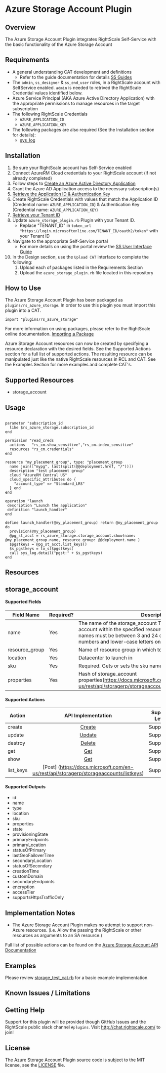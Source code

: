 # Azure Storage Account Plugin

## Overview
The Azure Storage Account Plugin integrates RightScale Self-Service with the basic functionality of the Azure Storage Account

## Requirements
- A general understanding CAT development and definitions
  - Refer to the guide documentation for details [SS Guides](http://docs.rightscale.com/ss/guides/)
- The `admin`, `ss_designer` & `ss_end_user` roles, in a RightScale account with SelfService enabled.  `admin` is needed to retrived the RightScale Credential values identified below.
- Azure Service Principal (AKA Azure Active Directory Application) with the appropriate permissions to manage resources in the target subscription
- The following RightScale Credentials
  - `AZURE_APPLICATION_ID`
  - `AZURE_APPLICATION_KEY`
- The following packages are also required (See the Installation section for details):
  - [sys_log](../../libraries/sys_log.rb)

## Installation
1. Be sure your RightScale account has Self-Service enabled
1. Connect AzureRM Cloud credentials to your RightScale account (if not already completed)
1. Follow steps to [Create an Azure Active Directory Application](https://docs.microsoft.com/en-us/azure/azure-resource-manager/resource-group-create-service-principal-portal#create-an-azure-active-directory-application)
1. Grant the Azure AD Application access to the necessary subscription(s)
1. [Retrieve the Application ID & Authentication Key](https://docs.microsoft.com/en-us/azure/azure-resource-manager/resource-group-create-service-principal-portal#get-application-id-and-authentication-key)
1. Create RightScale Credentials with values that match the Application ID (Credential name: `AZURE_APPLICATION_ID`) & Authentication Key (Credential name: `AZURE_APPLICATION_KEY`)
1. [Retrieve your Tenant ID](https://docs.microsoft.com/en-us/azure/azure-resource-manager/resource-group-create-service-principal-portal#get-tenant-id)
1. Update `azure_storage_plugin.rb` Plugin with your Tenant ID. 
   - Replace "TENANT_ID" in `token_url "https://login.microsoftonline.com/TENANT_ID/oauth2/token"` with your Tenant ID
1. Navigate to the appropriate Self-Service portal
   - For more details on using the portal review the [SS User Interface Guide](http://docs.rightscale.com/ss/guides/ss_user_interface_guide.html)
1. In the Design section, use the `Upload CAT` interface to complete the following:
   1. Upload each of packages listed in the Requirements Section
   1. Upload the `azure_storage_plugin.rb` file located in this repository
 
## How to Use
The Azure Storage Account Plugin has been packaged as `plugins/rs_azure_storage`. In order to use this plugin you must import this plugin into a CAT.
```
import "plugins/rs_azure_storage"
```
For more information on using packages, please refer to the RightScale online documentation. [Importing a Package](http://docs.rightscale.com/ss/guides/ss_packaging_cats.html#importing-a-package)

Azure Storage Account resources can now be created by specifying a resource declaration with the desired fields. See the Supported Actions section for a full list of supported actions.
The resulting resource can be manipulated just like the native RightScale resources in RCL and CAT. See the Examples Section for more examples and complete CAT's.

## Supported Resources
 - storage_account

## Usage
```

parameter "subscription_id
  like $rs_azure_storage.subscription_id
end

permission "read_creds
  actions   "rs_cm.show_sensitive","rs_cm.index_sensitive"
  resources "rs_cm.credentials"
end

resource "my_placement_group", type: "placement_group
  name join(["mypg", last(split(@@deployment.href, "/"))])
  description "test placement group"
  cloud "AzureRM Central US"
  cloud_specific_attributes do {
    "account_type" => "Standard_LRS"
  } end
end

operation "launch
 description "Launch the application"
 definition "launch_handler"
end

define launch_handler(@my_placement_group) return @my_placement_group do
  provision(@my_placement_group)
  @pg_st_acct = rs_azure_storage.storage_account.show(name: @my_placement_group.name, resource_group: @@deployment.name )
  $pgstkeys = @pg_st_acct.list_keys()
  $s_pgstkeys = to_s($pgstkeys)
  call sys_log.detail("pgst:" + $s_pgstkeys)
end
```
## Resources
## storage_account
#### Supported Fields
| Field Name | Required? | Description |
|------------|-----------|-------------|
|name|Yes|The name of the storage_account The name of the storage account within the specified resource group. Storage account names must be between 3 and 24 characters in length and use numbers and lower-case letters only.|
|resource_group|Yes|Name of resource group in which to create the storage_account|
|location|Yes|Datacenter to launch in|
|sku|Yes|Required. Gets or sets the sku name
|properties|Yes| Hash of storage_account properties(https://docs.microsoft.com/en-us/rest/api/storagerp/storageaccounts#StorageAccounts_Create)|

#### Supported Actions

| Action | API Implementation | Support Level |
|--------------|:----:|:-------------:|
| create| [Create](https://docs.microsoft.com/en-us/rest/api/storagerp/storageaccounts/create) | Supported |
| update | [Update](https://docs.microsoft.com/en-us/rest/api/storagerp/storageaccounts/update) | Supported |
| destroy | [Delete](https://docs.microsoft.com/en-us/rest/api/storagerp/storageaccounts/delete) | Supported |
| get | [Get](https://docs.microsoft.com/en-us/rest/api/storagerp/storageaccounts/getproperties)| Supported |
| show| [Get](https://docs.microsoft.com/en-us/rest/api/storagerp/storageaccounts/getproperties)| Supported |
| list_keys| [Post] (https://docs.microsoft.com/en-us/rest/api/storagerp/storageaccounts/listkeys)| Supported |
#### Supported Outputs
- id
- name
- type
- location
- sku
- properties
- state
- provisioningState
- primaryEndpoints
- primaryLocation
- statusOfPrimary
- lastGeoFailoverTime
- secondaryLocation
- statusOfSecondary
- creationTime
- customDomain
- secondaryEndpoints
- encryption
- accessTier
- supportsHttpsTrafficOnly


## Implementation Notes
- The Azure Storage Account Plugin makes no attempt to support non-Azure resources. (i.e. Allow the passing the RightScale or other resources as arguments to an SA resource.) 

 
Full list of possible actions can be found on the [Azure Storage Account API Documentation](https://docs.microsoft.com/en-us/rest/api/storagerp/storageaccounts)
## Examples
Please review [storage_test_cat.rb](./storage_test_cat.rb) for a basic example implementation.
	
## Known Issues / Limitations

## Getting Help
Support for this plugin will be provided though GitHub Issues and the RightScale public slack channel `#plugins`.
Visit http://chat.rightscale.com/ to join!

## License
The Azure Storage Account Plugin source code is subject to the MIT license, see the [LICENSE](../../LICENSE) file.